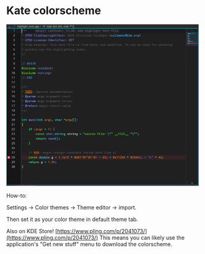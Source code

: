 # Kate colorscheme

![Revontuli for Kate](kate.png)

How-to:

Settings -> Color themes -> Theme editor -> import.

Then set it as your color theme in default theme tab.

Also on KDE Store! [https://www.pling.com/p/2041073/](https://www.pling.com/p/2041073/)
This means you can likely use the application's "Get new stuff" menu to download the colorscheme.